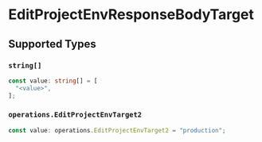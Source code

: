 # EditProjectEnvResponseBodyTarget


## Supported Types

### `string[]`

```typescript
const value: string[] = [
  "<value>",
];
```

### `operations.EditProjectEnvTarget2`

```typescript
const value: operations.EditProjectEnvTarget2 = "production";
```

